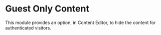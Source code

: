 # Guest Only Content
This module provides an option, in Content Editor, to hide the content for authenticated visitors.
